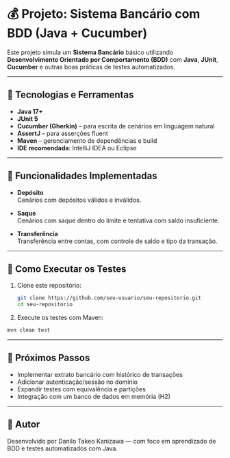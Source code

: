 # 💰 Projeto: Sistema Bancário com BDD (Java + Cucumber)

Este projeto simula um **Sistema Bancário** básico utilizando **Desenvolvimento Orientado por Comportamento (BDD)** com **Java**, **JUnit**, **Cucumber** e outras boas práticas de testes automatizados.

---

## 🧪 Tecnologias e Ferramentas

- **Java 17+**
- **JUnit 5**
- **Cucumber (Gherkin)** – para escrita de cenários em linguagem natural
- **AssertJ** – para asserções fluent
- **Maven** – gerenciamento de dependências e build
- **IDE recomendada**: IntelliJ IDEA ou Eclipse

---

## 📖 Funcionalidades Implementadas

- **Depósito**  
  Cenários com depósitos válidos e inválidos.

- **Saque**  
  Cenários com saque dentro do limite e tentativa com saldo insuficiente.

- **Transferência**  
  Transferência entre contas, com controle de saldo e tipo da transação.

---

## 📌 Como Executar os Testes

1. Clone este repositório:
   ```bash
   git clone https://github.com/seu-usuario/seu-repositorio.git
   cd seu-repositorio
   ```

2. Execute os testes com Maven:

  ```bash
  mvn clean test
  ```

---

## 🔄 Próximos Passos
 
 - Implementar extrato bancário com histórico de transações
 - Adicionar autenticação/sessão no domínio
 - Expandir testes com equivalência e partições
 - Integração com um banco de dados em memória (H2)

---

## 👤 Autor
Desenvolvido por Danilo Takeo Kanizawa — com foco em aprendizado de BDD e testes automatizados com Java.
